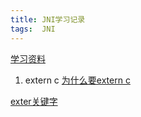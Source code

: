 ```yaml
---
title: JNI学习记录
tags:  JNI
---
```


[学习资料](https://www.cnblogs.com/lijunamneg/category/436782.html)

1. extern c
 [为什么要extern c](https://songlee24.github.io/2014/07/05/C-extern-C/)

 [exter关键字](https://www.jianshu.com/p/2f8b049f32e3)
